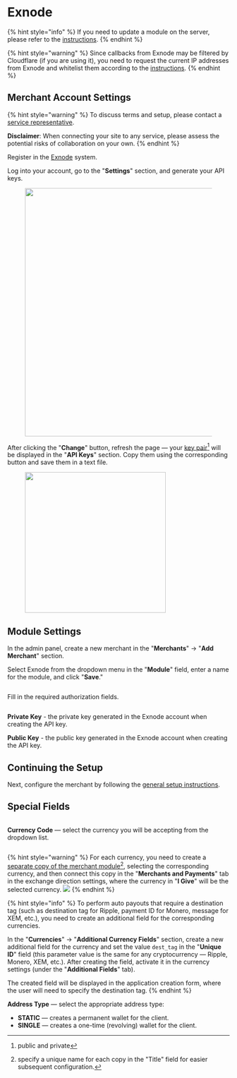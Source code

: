 # Exnode

{% hint style="info" %}
If you need to update a module on the server, please refer to the [instructions](https://premium.gitbook.io/main/osnovnye-nastroiki/faq/obnovlenie-failov-skripta-na-servere/kak-obnovit-faily-na-servere#moduli-merchantov-i-avtovyplat).
{% endhint %}

{% hint style="warning" %}
Since callbacks from Exnode may be filtered by Cloudflare (if you are using it), you need to request the current IP addresses from Exnode and whitelist them according to the [instructions](https://premium.gitbook.io/main/osnovnye-nastroiki/faq/dobavlenie-ip-adresov-v-whitelist-v-cloudflare).
{% endhint %}

## Merchant Account Settings

{% hint style="warning" %}
To discuss terms and setup, please contact a [service representative](https://t.me/exnode_crypto).

**Disclaimer**: When connecting your site to any service, please assess the potential risks of collaboration on your own.
{% endhint %}

Register in the [Exnode](https://pay.exnode.ru/) system.

Log into your account, go to the "**Settings**" section, and generate your API keys.

<figure><img src="../../../.gitbook/assets/image (758)_eng.png" alt="" width="563"><figcaption></figcaption></figure>

After clicking the "**Change**" button, refresh the page — your [key pair](#user-content-fn-1)[^1] will be displayed in the "**API Keys**" section. Copy them using the corresponding button and save them in a text file.

<figure><img src="../../../.gitbook/assets/image (759)_eng.png" alt="" width="319"><figcaption></figcaption></figure>

## Module Settings

In the admin panel, create a new merchant in the "**Merchants**" -> "**Add Merchant**" section.

Select Exnode from the dropdown menu in the "**Module**" field, enter a name for the module, and click "**Save**."

<figure><img src="../../../.gitbook/assets/image (760)_eng.png" alt=""><figcaption></figcaption></figure>

Fill in the required authorization fields.

<figure><img src="../../../.gitbook/assets/image (761)_eng.png" alt=""><figcaption></figcaption></figure>

**Private Key** - the private key generated in the Exnode account when creating the API key.

**Public Key** - the public key generated in the Exnode account when creating the API key.

## Continuing the Setup

Next, configure the merchant by following the [general setup instructions](https://premium.gitbook.io/rukovodstvo-polzovatelya/osnovnye-nastroiki/merchanty-i-avtovyplaty/merchanty/obshie-nastroiki-merchantov).

## Special Fields

<figure><img src="../../../.gitbook/assets/image (504)_eng.png" alt=""><figcaption></figcaption></figure>

**Currency Code** — select the currency you will be accepting from the dropdown list.

<figure><img src="../../../.gitbook/assets/image (505)_eng.png" alt=""><figcaption></figcaption></figure>

{% hint style="warning" %}
For each currency, you need to create a [separate copy of the merchant module](#user-content-fn-2)[^2], selecting the corresponding currency, and then connect this copy in the "**Merchants and Payments**" tab in the exchange direction settings, where the currency in "**I Give**" will be the selected currency.
![](<../../../.gitbook/assets/image (1377)_eng.png>)
{% endhint %}

{% hint style="info" %}
To perform auto payouts that require a destination tag (such as destination tag for Ripple, payment ID for Monero, message for XEM, etc.), you need to create an additional field for the corresponding currencies.

In the "**Currencies**" -> "**Additional Currency Fields**" section, create a new additional field for the currency and set the value `dest_tag` in the "**Unique ID**" field (this parameter value is the same for any cryptocurrency — Ripple, Monero, XEM, etc.). After creating the field, activate it in the currency settings (under the "**Additional Fields**" tab).

The created field will be displayed in the application creation form, where the user will need to specify the destination tag.
{% endhint %}

**Address Type** — select the appropriate address type:

* **STATIC** — creates a permanent wallet for the client.
* **SINGLE** — creates a one-time (revolving) wallet for the client.

[^1]: public and private

[^2]: specify a unique name for each copy in the "Title" field for easier subsequent configuration.
